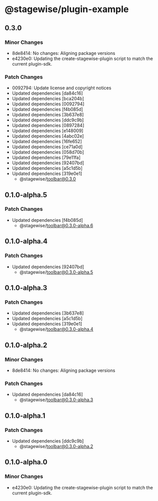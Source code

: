 # @stagewise/plugin-example

## 0.3.0

### Minor Changes

- 8de8414: No changes: Aligning package versions
- e4230e0: Updating the create-stagewise-plugin script to match the current plugin-sdk.

### Patch Changes

- 0092794: Update license and copyright notices
- Updated dependencies [da84c16]
- Updated dependencies [bca204b]
- Updated dependencies [0092794]
- Updated dependencies [f4b085d]
- Updated dependencies [3b637e8]
- Updated dependencies [ddc9c9b]
- Updated dependencies [0897284]
- Updated dependencies [e148009]
- Updated dependencies [4abc02e]
- Updated dependencies [16fe652]
- Updated dependencies [ce71a0d]
- Updated dependencies [058d70b]
- Updated dependencies [79e11fa]
- Updated dependencies [92407bd]
- Updated dependencies [a5c1d5b]
- Updated dependencies [319e0e1]
  - @stagewise/toolbar@0.3.0

## 0.1.0-alpha.5

### Patch Changes

- Updated dependencies [f4b085d]
  - @stagewise/toolbar@0.3.0-alpha.6

## 0.1.0-alpha.4

### Patch Changes

- Updated dependencies [92407bd]
  - @stagewise/toolbar@0.3.0-alpha.5

## 0.1.0-alpha.3

### Patch Changes

- Updated dependencies [3b637e8]
- Updated dependencies [a5c1d5b]
- Updated dependencies [319e0e1]
  - @stagewise/toolbar@0.3.0-alpha.4

## 0.1.0-alpha.2

### Minor Changes

- 8de8414: No changes: Aligning package versions

### Patch Changes

- Updated dependencies [da84c16]
  - @stagewise/toolbar@0.3.0-alpha.3

## 0.1.0-alpha.1

### Patch Changes

- Updated dependencies [ddc9c9b]
  - @stagewise/toolbar@0.3.0-alpha.2

## 0.1.0-alpha.0

### Minor Changes

- e4230e0: Updating the create-stagewise-plugin script to match the current plugin-sdk.
